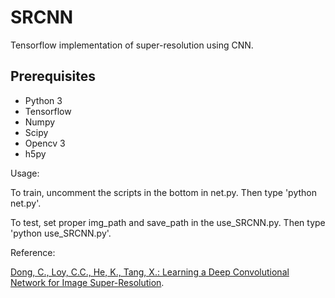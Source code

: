 # SRCNN
Tensorflow implementation of super-resolution using CNN.

## Prerequisites
 * Python 3
 * Tensorflow
 * Numpy
 * Scipy
 * Opencv 3
 * h5py


Usage:

  To train, uncomment the scripts in the bottom in net.py.
  Then type 'python net.py'.
  
  To test, set proper img_path and save_path in the use_SRCNN.py.
  Then type 'python use_SRCNN.py'.

  
Reference:

[Dong, C., Loy, C.C., He, K., Tang, X.: Learning a Deep Convolutional Network for Image Super-Resolution](http://mmlab.ie.cuhk.edu.hk/projects/SRCNN.html).
